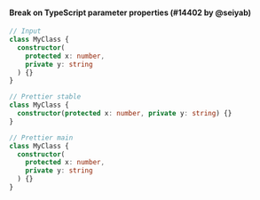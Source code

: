 #### Break on TypeScript parameter properties (#14402 by @seiyab)

<!-- prettier-ignore -->
```ts
// Input
class MyClass {
  constructor(
    protected x: number,
    private y: string
  ) {}
}

// Prettier stable
class MyClass {
  constructor(protected x: number, private y: string) {}
}

// Prettier main
class MyClass {
  constructor(
    protected x: number,
    private y: string
  ) {}
}
```

